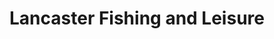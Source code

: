 ---
title: "Lancaster Fishing and Leisure"
url: /lancaster/lancaster-fishing-and-leisure/
shop: Angeln
---
